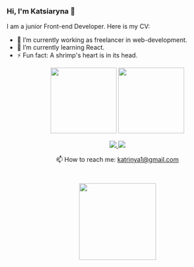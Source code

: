 ### Hi, I'm Katsiaryna 👋

I am a junior Front-end Developer. Here is my CV: 

- 🔭 I’m currently working as freelancer in web-development.
- 🌱 I’m currently learning React.
- ⚡ Fun fact: A shrimp's heart is in its head.

<p align='center'>
   <a href="https://github-readme-stats.vercel.app/api?username=KatsiarynaPilipets&show_icons=true&count_private=true">
       <img height=150 src="https://github-readme-stats.vercel.app/api?username=KatsiarynaPilipets&show_icons=true&count_private=true"/></a>
   <a href="https://github.com/KatsiarynaPilipets/github-readme-stats">
       <img height=150 src="https://github-readme-stats.vercel.app/api/top-langs/?username=KatsiarynaPilipets&layout=compact"/></a>
</p>


<p align='center'>
   <a href="https://www.linkedin.com/in/katsiaryna-pilipets-759682283/">
       <img src="https://img.shields.io/badge/linkedin-%230077B5.svg?&style=for-the-badge&logo=linkedin&logoColor=white"/>
   </a>
   <a href="https://t.me/canadakatrin">
       <img src="https://img.shields.io/badge/Telegram-2CA5E0?style=for-the-badge&logo=telegram&logoColor=white"/>
   </a>
   
   <p align='center'>
📫 How to reach me: <a href='katrinya1@gmail.com'>katrinya1@gmail.com</a>
   </p>
   

<div align="center" style="margin: 40px 0">
   <a href="https://github.com/KatsiarynaPilipets/github-profile-views-counter">
       <img width="175px" src="https://komarev.com/ghpvc/?username=KatsiarynaPilipets&color=DE002D">
   </a>
</div>
